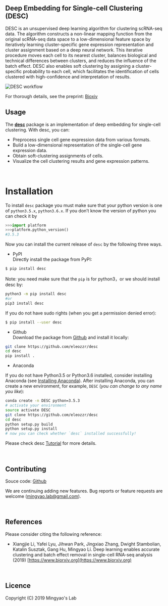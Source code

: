 
## Deep Embedding for Single-cell Clustering (DESC)

DESC is an unsupervised deep learning algorithm for clustering scRNA-seq data. The algorithm constructs a non-linear mapping function from the original scRNA-seq data space to a low-dimensional feature space by iteratively learning cluster-specific gene expression representation and cluster assignment based on a deep neural network. This iterative procedure moves each cell to its nearest cluster, balances biological and technical differences between clusters, and reduces the influence of the batch effect. DESC also enables soft clustering by assigning a cluster-specific probability to each cell, which facilitates the identification of cells clustered with high-confidence and interpretation of results. 

![DESC workflow](docs/assets/images/desc_workflow.png)

For thorough details, see the preprint: [Bioxiv](https://www.biorxiv.org)
<br>

## Usage

The [**desc**](https://github.com/eleozzr/desc) package is an implementation of deep embedding for single-cell clustering. With desc, you can:

- Preprocess single cell gene expression data from various formats.
- Build a low-dimensional representation of the single-cell gene expression data.
- Obtain soft-clustering assignments of cells.
- Visualize the cell clustering results and gene expression patterns.
<br>

# Installation
To install  `desc` package you must make sure that your python version is one of `python3.5.x`, `python3.6.x`. If you don’t know the version of python you can check it by 

```python
>>>import platform
>>>platform.python_version()
#3.5.3
```
Now you can install the current release of `desc` by the following three ways.

* PyPI  
Directly install the package from PyPI:

```bash
$ pip install desc
```
Note: you need make sure that the `pip` is for python3，or we should install desc by:
```bash 
python3 -m pip install desc 
#or
pip3 install desc
```

If you do not have sudo rights (when you get a permission denied error): 

```bash
$ pip install --user desc
```

* Github  
Download the package from [Github](https://github.com/eleozzr/desc) and install it locally:

```bash
git clone https://github.com/eleozzr/desc
cd desc
pip install .
```

* Anaconda

If you do not have Python3.5 or Python3.6 installed, consider installing Anaconda (see [Installing Anaconda](https://docs.anaconda.com/anaconda/install/)). After installing Anaconda, you can create a new environment, for example, `DESC` (*you can change to any name you like*):

```bash
conda create -n DESC python=3.5.3
# activate your environment 
source activate DESC 
git clone https://github.com/eleozzr/desc
cd desc
python setup.py build
python setup.py install
# now you can check whether `desc` installed successfully!
```

Please check desc [Tutorial](https://eleozzr.github.io/desc/tutorial.html) for more details.

<br>

## Contributing

Souce code: [Github](https://github.com/eleozzr/desc)  

We are continuing adding new features. Bug reports or feature requests are welcome ([mingyao.lab@gmail.com](mailto:mingyao.lab@gmail.com)).

<br>

## References

Please consider citing the following reference:

- Xiangjie Li, Yafei Lyu, Jihwan Park, Jingxiao Zhang, Dwight Stambolian, Katalin Susztak, Gang Hu, Mingyao Li. Deep learning enables accurate clustering and batch effect removal in single-cell RNA-seq analysis (2019) [https://www.biorxiv.org](https://www.biorxiv.org)
<br>

## Licence

Copyright (C) 2019 Mingyao's Lab